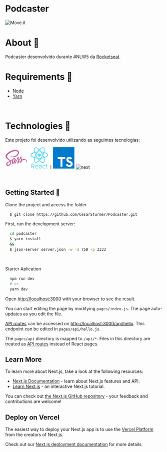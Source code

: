 # Podcaster

<img alt="Move.it" title="Move.it" src="https://i.imgur.com/kol33oF.png" />
<br>

# About 📃
 Podcaster desenvolvido durante #NLW5 da [Rocketseat](https://app.rocketseat.com.br).
<br>

# Requirements 🔧
  - [Node](https://nodejs.org/en/)
  - [Yarn](https://yarnpkg.com/getting-started/install)
<br>

# Technologies  🚀
  Este projeto foi desenvolvido utilizando as seguintes tecnologias:
  <p>
   <img src="https://github.com/devicons/devicon/blob/master/icons/sass/sass-original.svg" alt="Sass" width="70" height="70"/>
   <img src="https://github.com/devicons/devicon/blob/master/icons/react/react-original-wordmark.svg" alt="react" width="70" height="70"/>!
   <img src="https://github.com/devicons/devicon/blob/master/icons/typescript/typescript-original.svg" alt="typescript" width="70" height="70"/>
   <img src="https://www.drupal.org/files/project-images/nextjs-drupal.jpg" alt="next" width="70" height="70"/>
 </p>
<br>

## Getting Started 🚀 

  Clone the project and access the folder

  ```bash
    $ git clone https://github.com/CesarSturmer/Podcaster.git
  ```
  First, run the development server:

  ```bash
    cd podcaster
    $ yarn install
    &&
    $ json-server server.json -w -d 750 -p 3333
  ```
  <br>
  
  Starter Aplication
  
  ```bash
    npm run dev
    # or
    yarn dev
  ```

Open [http://localhost:3000](http://localhost:3000) with your browser to see the result.

You can start editing the page by modifying `pages/index.js`. The page auto-updates as you edit the file.

[API routes](https://nextjs.org/docs/api-routes/introduction) can be accessed on [http://localhost:3000/api/hello](http://localhost:3000/api/hello). This endpoint can be edited in `pages/api/hello.js`.

The `pages/api` directory is mapped to `/api/*`. Files in this directory are treated as [API routes](https://nextjs.org/docs/api-routes/introduction) instead of React pages.

## Learn More

To learn more about Next.js, take a look at the following resources:

- [Next.js Documentation](https://nextjs.org/docs) - learn about Next.js features and API.
- [Learn Next.js](https://nextjs.org/learn) - an interactive Next.js tutorial.

You can check out [the Next.js GitHub repository](https://github.com/vercel/next.js/) - your feedback and contributions are welcome!

## Deploy on Vercel

The easiest way to deploy your Next.js app is to use the [Vercel Platform](https://vercel.com/new?utm_medium=default-template&filter=next.js&utm_source=create-next-app&utm_campaign=create-next-app-readme) from the creators of Next.js.

Check out our [Next.js deployment documentation](https://nextjs.org/docs/deployment) for more details.
